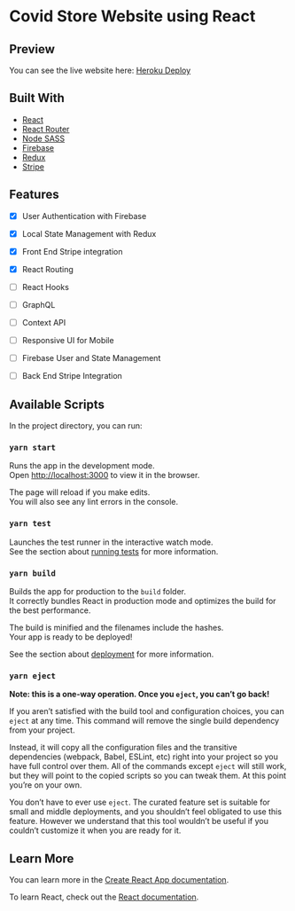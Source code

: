 # Covid Store Website using React

## Preview
You can see the live website here: [Heroku Deploy](https://anubhavvs-covid-store.herokuapp.com/)

## Built With

- [React](https://reactjs.org/)
- [React Router](https://reactrouter.com/)
- [Node SASS](https://www.npmjs.com/package/node-sass)
- [Firebase](https://firebase.google.com/)
- [Redux](https://redux.js.org/)
- [Stripe](https://stripe.com/)

## Features

- [x] User Authentication with Firebase
- [x] Local State Management with Redux
- [x] Front End Stripe integration
- [x] React Routing 
- [ ] React Hooks
- [ ] GraphQL
- [ ] Context API
- [ ] Responsive UI for Mobile
- [ ] Firebase User and State Management
- [ ] Back End Stripe Integration


## Available Scripts

In the project directory, you can run:

### `yarn start`

Runs the app in the development mode.<br />
Open [http://localhost:3000](http://localhost:3000) to view it in the browser.

The page will reload if you make edits.<br />
You will also see any lint errors in the console.

### `yarn test`

Launches the test runner in the interactive watch mode.<br />
See the section about [running tests](https://facebook.github.io/create-react-app/docs/running-tests) for more information.

### `yarn build`

Builds the app for production to the `build` folder.<br />
It correctly bundles React in production mode and optimizes the build for the best performance.

The build is minified and the filenames include the hashes.<br />
Your app is ready to be deployed!

See the section about [deployment](https://facebook.github.io/create-react-app/docs/deployment) for more information.

### `yarn eject`

**Note: this is a one-way operation. Once you `eject`, you can’t go back!**

If you aren’t satisfied with the build tool and configuration choices, you can `eject` at any time. This command will remove the single build dependency from your project.

Instead, it will copy all the configuration files and the transitive dependencies (webpack, Babel, ESLint, etc) right into your project so you have full control over them. All of the commands except `eject` will still work, but they will point to the copied scripts so you can tweak them. At this point you’re on your own.

You don’t have to ever use `eject`. The curated feature set is suitable for small and middle deployments, and you shouldn’t feel obligated to use this feature. However we understand that this tool wouldn’t be useful if you couldn’t customize it when you are ready for it.

## Learn More

You can learn more in the [Create React App documentation](https://facebook.github.io/create-react-app/docs/getting-started).

To learn React, check out the [React documentation](https://reactjs.org/).